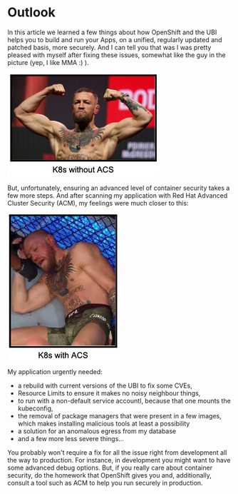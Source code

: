 # Outlook

In this article we learned a few things about how OpenShift and the UBI helps you to build and run your Apps, on a unified, regularly updated and patched basis, more securely. And I can tell you that was I was pretty pleased with myself after fixing these issues, somewhat like the guy in the picture (yep, I like MMA :) ).

<img src="../.gitbook/assets/image (7).png" alt="" data-size="original">

But, unfortunately, ensuring an advanced level of container security takes a few more steps. And after scanning my application with Red Hat Advanced Cluster Security (ACM), my feelings were much closer to this:

![](<../.gitbook/assets/image (9).png>)

My application urgently needed:

* a rebuild with current versions of the UBI to fix some CVEs,&#x20;
* Resource Limits to ensure it makes no noisy neighbour things,&#x20;
* to run with a non-default service accountI, because that one mounts the kubeconfig,&#x20;
* the removal of package managers that were present in a few images, which makes installing malicious tools at least a possibility
* a solution for an anomalous egress from my database
* and a few more less severe things...

You probably won't require a fix for all the issue right from development all the way to production. For instance, in development you might want to have some advanced debug options. But, if you really care about container security, do the homework that OpenShift gives you and, additionally, consult a tool such as ACM to help you run securely in production.

